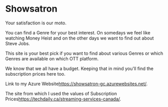 <h1>Showsatron</h1>
<p>Your satisfaction is our moto.</p>
<p>You can find a Genre for your best interest. On somedays we feel like watching Money Heist and on the other days we want to find out about Steve Jobs.</p>
<p>This site is your best pick if you want to find about various Genres or which Genres are available on which OTT platform.</p>
<p>We know that we all have a budget. Keeping that in mind you'll find the subscription prices here too.</p>
<p>Link to my Azure Website<a href="https://showsatron-gc.azurewebsites.net/" target="_blank">https://showsatron-gc.azurewebsites.net/</a>.</p>
<p>The site from which I used the values of Subscription Prices<a href="https://techdaily.ca/streaming-services-canada/" target="_blank">https://techdaily.ca/streaming-services-canada/</a>.</p>


